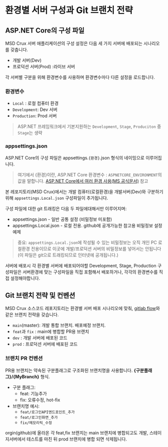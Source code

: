 # 환경별 서버 구성과 Git 브랜치 전략

## ASP.NET Core의 구성 파일

MSD Crux 서버 애플리케이션의 구성 설정은 다음 세 가지 서버에 배포되는 시나리오를 갖춥니다.
* 개발 서버(Dev)
* 프로덕션 서버(Prod) :라이브 서버

각 서버별 구분을 위해 환경변수를 사용하며 환경변수마다 다른 설정을 로드합니다.

### 환경변수
* `Local` : 로컬 컴퓨터 환경
* `Development`: Dev 서버
* `Production`: Prod 서버
> ASP.NET 프레임워크에서 기본지원하는 `Development`, `Stage`, `Produciton` 중 `Stage`는 생략

### appsettings.json
 ASP.NET Core의 구성 파일은 appsettings.`{환경}`.json 형식의  네이밍으로 이루어집니다.
 > 여기에서 {환경}이란, ASP.NET Core 환경변수 : `ASPNETCORE_ENVIRONMENT`의 값을 말합니다. [ASP.NET Core에서 여러 환경 사용(MS 공식문서)](https://learn.microsoft.com/ko-kr/aspnet/core/fundamentals/environments?view=aspnetcore-8.0) 참고

본 레포지토리(MSD Crux)에서는 개발 컴퓨터(로컬환경)을 개발서버(Dev)와 구분하기 위해 `appsettings.Local.json` 구성파일이 추가됩니다.

구성 파일에 대한 git 트래킹은 다음 두 파일에대해서만 이루어지며:
* appsettings.json - 일반 공통 설정 (비밀정보 미포함)
* appsettings.Local.json - 로컬 전용. github에 공개가능한 참고용 
비밀정보 설정 예제

> 중요: `appsettings.Local.json`에 작성될 수 있는 비밀정보는 오직 개인 PC 로컬환경 전용이므로 이곳에 개발/프로덕션 서버의 비밀정보를 넣어서는 안됩니다 (이 파일은 git으로 트래킹되므로 인터넷에 공개됩니다.)

서버에 배포시 각 환경별 서버에 배포되어야할 Development, Stage, Production 구성파일은 서버환경에 맞는 구성파일을 직접 포함해서 배포하거나, 각각의 환경변수를 직접 설정해야합니다.


## Git 브랜치 전략 및 컨벤션
MSD Crux 소스코드 레포지토리는 환경별 서버 배포 시나리오에 맞춰, [gitlab flow](https://about.gitlab.com/blog/2023/07/27/gitlab-flow-duo/)와 같은 브랜치 전략을 갖습니다.

* `main`(master): 개발 통합 브랜치. 배포예정 브랜치.
* `feat`과 `fix` : main에 병합할 PR용 브랜치
* `dev` : 개발 서버에 배포된 코드
* `prod` : 프로덕션 서버에 배포된 코드

### 브랜치 PR 컨벤션
PR용 브랜치는 약속된 구분플래그로 구조화된 브랜치명을 사용합니다.  **{구분플래그}/{MyBranch}** 형식.

* 구분 플래그:
  * feat: 기능추가
  * fix: 오류수정, hot-fix
* 브랜치명 예시:
  * `feat/로그인API엔드포인트_추가`
  * `feat/로그인화면_추가`
  * `fix/메모리릭_수정`

orgin(github)에 올라온 각 feat,fix 브랜치는 main 브랜치에 병합되고도 개발, 스테이지서버에서 테스트를 마친 뒤 prod 브랜치에 병합 되면 삭제됩니다.
